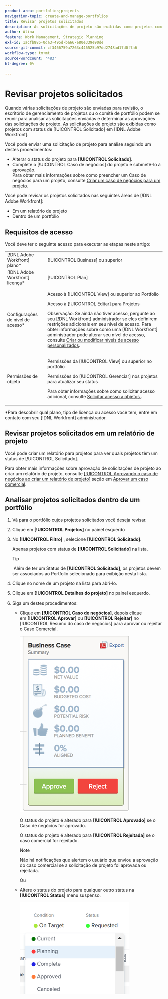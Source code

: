```yaml
---
product-area: portfolios;projects
navigation-topic: create-and-manage-portfolios
title: Revisar projetos solicitados
description: As solicitações de projeto são exibidas como projetos com status de [!UICONTROL Solicitado] no Adobe Workfront. Este artigo descreve como revisar solicitações de projeto.
author: Alina
feature: Work Management, Strategic Planning
exl-id: 1acfb885-0da3-495d-ba66-e80e339e90de
source-git-commit: cf3466759a7263c446525b97dd2748ad17d0f7a6
workflow-type: tm+mt
source-wordcount: '483'
ht-degree: 0%

---
```


# Revisar projetos solicitados

Quando várias solicitações de projeto são enviadas para revisão, o escritório de gerenciamento de projetos ou o comitê de portfólio podem se reunir para analisar as solicitações enviadas e determinar as aprovações das solicitações de projeto. As solicitações de projeto são exibidas como projetos com status de [!UICONTROL Solicitado] em [!DNL Adobe Workfront].

Você pode enviar uma solicitação de projeto para análise seguindo um destes procedimentos:

* Alterar o status do projeto para **[!UICONTROL Solicitado]**.
* Complete o [!UICONTROL Caso de negócios] do projeto e submetê-lo à aprovação.\
   Para obter mais informações sobre como preencher um Caso de negócios para um projeto, consulte [Criar um caso de negócios para um projeto](../../../manage-work/projects/define-a-business-case/create-business-case.md).

Você pode revisar os projetos solicitados nas seguintes áreas de [!DNL Adobe Workfront]:

* Em um relatório de projeto
* Dentro de um portfólio

## Requisitos de acesso

Você deve ter o seguinte acesso para executar as etapas neste artigo:

<table style="table-layout:auto"> 
 <col> 
 <col> 
 <tbody> 
  <tr> 
   <td role="rowheader">[!DNL Adobe Workfront] plano*</td> 
   <td> <p>[!UICONTROL Business] ou superior</p> </td> 
  </tr> 
  <tr> 
   <td role="rowheader">[!DNL Adobe Workfront] licença*</td> 
   <td> <p>[!UICONTROL Plan] </p> </td> 
  </tr> 
  <tr> 
   <td role="rowheader">Configurações de nível de acesso*</td> 
   <td> <p>Acesso à [!UICONTROL View] ou superior ao Portfolio</p> <p>Acesso à [!UICONTROL Editar] para Projetos</p> <p>Observação: Se ainda não tiver acesso, pergunte ao seu [!DNL Workfront] administrador se eles definirem restrições adicionais em seu nível de acesso. Para obter informações sobre como uma [!DNL Workfront] administrador pode alterar seu nível de acesso, consulte <a href="../../../administration-and-setup/add-users/configure-and-grant-access/create-modify-access-levels.md" class="MCXref xref">Criar ou modificar níveis de acesso personalizados</a>.</p> </td> 
  </tr> 
  <tr> 
   <td role="rowheader">Permissões de objeto</td> 
   <td> <p>Permissões da [!UICONTROL View] ou superior no portfólio</p> <p>Permissões do [!UICONTROL Gerenciar] nos projetos para atualizar seu status</p> <p>Para obter informações sobre como solicitar acesso adicional, consulte <a href="../../../workfront-basics/grant-and-request-access-to-objects/request-access.md" class="MCXref xref">Solicitar acesso a objetos </a>.</p> </td> 
  </tr> 
 </tbody> 
</table>

&#42;Para descobrir qual plano, tipo de licença ou acesso você tem, entre em contato com seu [!DNL Workfront] administrador.

## Revisar projetos solicitados em um relatório de projeto

Você pode criar um relatório para projetos para ver quais projetos têm um status de [!UICONTROL Solicitado].

Para obter mais informações sobre aprovação de solicitações de projeto ao criar um relatório de projeto, consulte [[!UICONTROL Aprovando o caso de negócios ao criar um relatório de projeto]](../../../manage-work/projects/define-a-business-case/approve-business-case.md#build-a-report) seção em [Aprovar um caso comercial](../../../manage-work/projects/define-a-business-case/approve-business-case.md). 

## Analisar projetos solicitados dentro de um portfólio

1. Vá para o portfólio cujos projetos solicitados você deseja revisar.
1. Clique em &#x200B;**[!UICONTROL Projetos]** no painel esquerdo
1. No **[!UICONTROL Filtro]** , selecione **[!UICONTROL Solicitado]**.

   Apenas projetos com status de **[!UICONTROL Solicitado]** na lista.

   >[!TIP]
   >
   > Além de ter um Status de **[!UICONTROL Solicitado]**, os projetos devem ser associados ao Portfolio selecionado para exibição nesta lista.

1. Clique no nome de um projeto na lista para abri-lo.
1. Clique em **[!UICONTROL Detalhes do projeto]** no painel esquerdo.
1. Siga um destes procedimentos:

   * Clique em **[!UICONTROL Caso de negócios]**, depois clique em **[!UICONTROL Aprovar]** ou **[!UICONTROL Rejeitar]** no [!UICONTROL Resumo do caso de negócios] para aprovar ou rejeitar o Caso Comercial.

      ![approve_or_reject_business_case.png](assets/approve-or-reject-business-case-350x563.png)

      O status do projeto é alterado para **[!UICONTROL Aprovado]** se o Caso de negócios for aprovado.

      O status do projeto é alterado para **[!UICONTROL Rejeitada]** se o caso comercial for rejeitado.

      >[!NOTE]
      Não há notificações que alertem o usuário que enviou a aprovação do caso comercial se a solicitação de projeto foi aprovada ou rejeitada. 

      Ou

   * Altere o status do projeto para qualquer outro status na **[!UICONTROL Status]** menu suspenso.

      ![](assets/project-status-change-from-drop-down-in-header-nwe-350x294.png)
 

 

